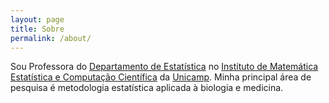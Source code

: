 ```yaml
---
layout: page
title: Sobre
permalink: /about/
---
```


Sou Professora do [Departamento de Estatística](http://www.ime.unicamp.br/conteudo/departamento-estatistica) no [Instituto de Matemática Estatística e Computação Científica](http://www.ime.unicamp.br/) da [Unicamp](http://www.unicamp.br/unicamp/).
Minha principal área de pesquisa é metodologia estatística aplicada à biologia e medicina.
